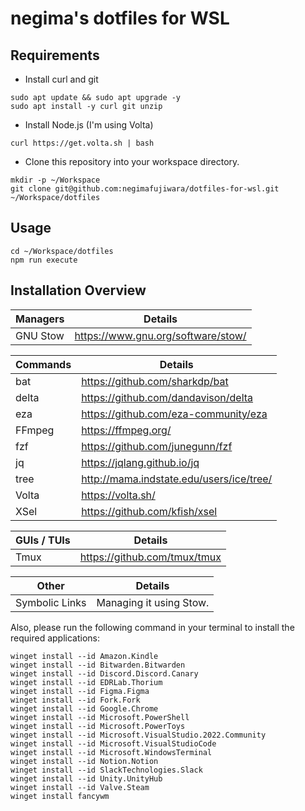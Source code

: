 # negima's dotfiles for WSL

## Requirements

- Install curl and git

```shell
sudo apt update && sudo apt upgrade -y
sudo apt install -y curl git unzip
```

- Install Node.js (I'm using Volta)

```shell
curl https://get.volta.sh | bash
```

- Clone this repository into your workspace directory.

```shell
mkdir -p ~/Workspace
git clone git@github.com:negimafujiwara/dotfiles-for-wsl.git ~/Workspace/dotfiles
```

## Usage

```shell
cd ~/Workspace/dotfiles
npm run execute
```

## Installation Overview

| Managers | Details                            |
| -------- | ---------------------------------- |
| GNU Stow | https://www.gnu.org/software/stow/ |

| Commands     | Details                                    |
| ------------ | ------------------------------------------ |
| bat          | https://github.com/sharkdp/bat             |
| delta        | https://github.com/dandavison/delta        |
| eza          | https://github.com/eza-community/eza       |
| FFmpeg       | https://ffmpeg.org/                        |
| fzf          | https://github.com/junegunn/fzf            |
| jq           | https://jqlang.github.io/jq                |
| tree         | http://mama.indstate.edu/users/ice/tree/   |
| Volta        | https://volta.sh/                          |
| XSel         | https://github.com/kfish/xsel              |

| GUIs / TUIs | Details                                  |
| ----------- | ---------------------------------------- |
| Tmux        | https://github.com/tmux/tmux             |

| Other          | Details                 |
| -------------- | ----------------------- |
| Symbolic Links | Managing it using Stow. |

Also, please run the following command in your terminal to install the required applications:

```plaintext
winget install --id Amazon.Kindle
winget install --id Bitwarden.Bitwarden
winget install --id Discord.Discord.Canary
winget install --id EDRLab.Thorium
winget install --id Figma.Figma
winget install --id Fork.Fork
winget install --id Google.Chrome
winget install --id Microsoft.PowerShell
winget install --id Microsoft.PowerToys
winget install --id Microsoft.VisualStudio.2022.Community
winget install --id Microsoft.VisualStudioCode
winget install --id Microsoft.WindowsTerminal
winget install --id Notion.Notion
winget install --id SlackTechnologies.Slack
winget install --id Unity.UnityHub
winget install --id Valve.Steam
winget install fancywm
```
